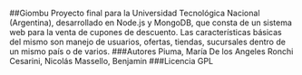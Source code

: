 ##Giombu
Proyecto final para la Universidad Tecnológica Nacional (Argentina), desarrollado en Node.js y MongoDB, que consta de un sistema web para la venta de cupones de descuento. Las características básicas del mismo son manejo de usuarios, ofertas, tiendas, sucursales dentro de un mismo país o de varios.
###Autores
Piuma, María De los Angeles
Ronchi Cesarini, Nicolás
Massello, Benjamin
###Licencia
GPL